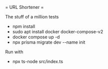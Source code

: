 = URL Shortener = 

The stuff of a million tests

* npm install
* sudo apt install docker docker-compose-v2
* docker compose up -d
* npx prisma migrate dev --name init

Run with
* npx ts-node src/index.ts

